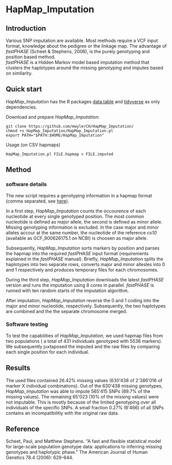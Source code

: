 # HapMap_Imputation

## Introduction

Various SNP imputation are available. Most methods require a VCF input format, knowledge about the pedigree or the linkage map. The advantage of *fastPHASE* (Scheet & Stephens, 2006), is the purely genotyping and position based method.  
*fastPHASE* is a Hidden Markov model based imputation method that clusters the haplotypes around the missing genotyping and imputes based on similarity. 

## Quick start

*HapMap_Imputation* has the R packages [data.table](https://cran.r-project.org/web/packages/data.table/) and [tidyverse](https://cran.r-project.org/web/packages/tidyverse/index.html) as only dependencies.

Download and prepare *HapMap_Imputation*:
```
git clone https://github.com/mwylerCH/HapMap_Imputation/
chmod +x HapMap_Imputation/HapMap_Imputation.pl
export PATH="$PATH:$HOME/HapMap_Imputation"

```
Usage (on CSV hapmaps)
```
HapMap_Imputation.pl FILE.hapmap > FILE.imputed
```


## Method

### software details

The new script requires a genotyping information in a hapmap format (comma separated, see [here](https://statgen.esalq.usp.br/site/Hapmap-and-VCF-formats-and-its-integration-with-onemap/#hapmap)). 

In a first step, *HapMap_Imputation* counts the occourence of each nucleotide at every single genotyped position. The most common nucleotide is defined as major allele, the second is defined as minor allele. Missing genotyping information is excluded. In the case major and minor alleles accour at the same number, the nucleotide of the reference *cs10* (available as GCF_900626175.1 on NCBI) is choosen as major allele.

Subsequently, *HapMap_Imputation* sorts markers by position and parses the hapmap into the required *fastPHASE* input format (requirements explained in the *fastPHASE* manual). Briefly, *HapMap_Imputation* splits the haplotypes into two separate rows, converts major and minor allesles into 0 and 1 respectively and produces temporary files for each chromosomes.

During the third step, *HapMap_Imputation* downloads the latest *fastPHASE* version and runs the imputation using 8 cores in parallel. *fastPHASE* is runned with ten random starts of the imputation algorithm.

After imputation, *HapMap_Imputation* reverse the 0 and 1 coding into the major and minor nucleotide, respectively. Subsequently, the two haplotypes are combined and the the separate chromosome merged.



### Software testing

To test the capabilities of *HapMap_Imputation*, we used hapmap files from two populations ( a total of 431 individuals genotyped with 5536 markers). We subsequently juxtaposed the imputed and the raw files by comparing each single position for each individual.

## Results

The used files contained 26.42% missing values (630'438 of 2'386'016 of marker X individual combinations). Out of the 630'438 missing genotypes, *HapMap_Imputation* was able to impute 565'415 SNPs (89.7% of the missing values). The remaining 65'023 (10% of the missing values) were not imputable. This is mostly because of the limited genotyping over all individuals of the specific SNPs. A small fraction 0.27% (6'466) of all SNPs contains an incompatibilitiy with the original raw data. 


## Reference
Scheet, Paul, and Matthew Stephens. "A fast and flexible statistical model for large-scale population genotype data: applications to inferring missing genotypes and haplotypic phase." The American Journal of Human Genetics 78.4 (2006): 629-644.
